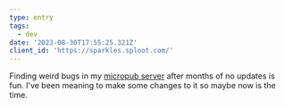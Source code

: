```yaml
---
type: entry
tags:
  - dev
date: '2023-08-30T17:55:25.321Z'
client_id: 'https://sparkles.sploot.com/'
---
```

Finding weird bugs in my [micropub server](https://github.com/benjifs/micropub) after months of no updates is fun. I've been meaning to make some changes to it so maybe now is the time.
